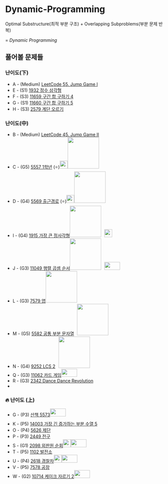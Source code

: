# Dynamic-Programming

Optimal Substructure(최적 부분 구조) + Overlapping Subproblems(부분 문제 반복) 

= *Dynamic Programming*

## 풀어볼 문제들

### 난이도(下)
+ A - (Medium) [LeetCode 55. Jump Game I](https://leetcode.com/problems/jump-game/description/)
+ E - (S1) [1932 정수 삼각형](https://www.acmicpc.net/problem/1932)    
+ F - (S3) [11659 구간 합 구하기 4](https://www.acmicpc.net/problem/11659)    
+ G - (S1) [11660 구간 합 구하기 5](https://www.acmicpc.net/problem/11660)    
+ H - (S3) [2579 계단 오르기](https://www.acmicpc.net/problem/2579)    

### 난이도(中)
+ B - (Medium) [LeetCode 45. Jump Game II](https://leetcode.com/problems/jump-game-ii/description/)
+ C - (G5) [5557 1학년](https://www.acmicpc.net/problem/5557) (:star:)[<img src = "https://github.com/sulogc.png" width="25" height="25">](./Code/5557/5557_L.py)[<img src = "https://github.com/Haaarimmm.png" width="100" height="100">](./Code/5557/5557_K.py)[<img src = "https://github.com/wocjs.png" width="10" height="25">](./Code/5557/5557_H.py)
+ D - (G4) [5569 출근경로](https://www.acmicpc.net/problem/5569) (:star:)[<img src = "https://github.com/sulogc.png" width="25" height="25">](./Code/5569/5569_L.py)[<img src = "https://github.com/Haaarimmm.png" width="100" height="100">](./Code/5569/5569_K.py)[<img src = "https://github.com/wocjs.png" width="10" height="25">](./Code/5569/5569_H.py)
+ I - (G4) [1915 가장 큰 정사각형](https://www.acmicpc.net/problem/1915)[<img src = "https://github.com/Haaarimmm.png" width="100" height="100">](./Code/1915/1915_K.py)[<img src = "https://github.com/wocjs.png" width="10" height="25">](./Code/1915/1915_H.py)[<img src = "https://github.com/suchshin.png" width="25" height="25">](./Code/1915/1915_S.py)
+ J - (G3) [11049 행렬 곱셈 순서](https://www.acmicpc.net/problem/11049)[<img src = "https://github.com/Haaarimmm.png" width="100" height="100">](./Code/11049/11049_K.py)[<img src = "https://github.com/wocjs.png" width="10" height="25">](./Code/11049/11049_H.py)[<img src = "https://github.com/Frog-Slayer.png" width="50" height="25">](./Code/11049/11049_P.cpp)
+ L - (G3) [7579 앱](https://www.acmicpc.net/problem/7579)[<img src = "https://github.com/Haaarimmm.png" width="100" height="100">](./Code/7579/7579_K.py)
+ M - (G5) [5582 공통 부분 문자열](https://www.acmicpc.net/problem/5582)[<img src = "https://github.com/wocjs.png" width="10" height="25">](./Code/5582/5582_H.py)[<img src = "https://github.com/Haaarimmm.png" width="100" height="100">](./Code/5582/5582_K.py)
+ N - (G4) [9252 LCS 2](https://www.acmicpc.net/problem/9252)[<img src = "https://github.com/wocjs.png" width="10" height="25">](./Code/9252/9252_H.py)[<img src = "https://github.com/Haaarimmm.png" width="100" height="100">](./Code/9252/9252_K.py)
+ Q - (G3) [11062 카드 게임](https://www.acmicpc.net/problem/11062)[<img src = "https://github.com/Frog-Slayer.png" width="50" height="25">](./Code/11062/11062_P.cpp)
+ R - (G3) [2342 Dance Dance Revolution](https://www.acmicpc.net/problem/2342)
+ 
### :fire: 난이도 (上)
+ G - (P3) [산책	5573](https://www.acmicpc.net/problem/5573)[<img src = "https://github.com/Frog-Slayer.png" width="50" height="25">](./Code/5573/5573_P.cpp)
+ K - (P5) [14003 가장 긴 증가하는 부분 수열 5](https://www.acmicpc.net/problem/14003)[<img src = "https://github.com/wocjs.png" width="10" height="25">](./Code/14003/14003_H.py)
+ O - (P4) [5626 제단](https://www.acmicpc.net/problem/5626)
+ P - (P3) [2449 전구](https://www.acmicpc.net/problem/2449)
+ S - (G1) [2098 외판원 순회](https://www.acmicpc.net/problem/2098)[<img src = "https://github.com/sulogc.png" width="25" height="25">](./Code/2098/b2098_L.java)[<img src = "https://github.com/Frog-Slayer.png" width="50" height="25">](./Code/2098/2098_P.cpp)
+ T - (P5) [1102 발전소](https://www.acmicpc.net/problem/1102)
+ U - (P4) [2618 경찰차](https://www.acmicpc.net/problem/2618)[<img src = "https://github.com/sulogc.png" width="25" height="25">](./Code/2618/b2618_L.java)[<img src = "https://github.com/Frog-Slayer.png" width="50" height="25">](./Code/2618/2618_P.cpp)
+ V - (P5) [7578 공장](https://www.acmicpc.net/problem/7578)
+ W - (G2) [10714 케이크 자르기 2](https://www.acmicpc.net/problem/10714)[<img src = "https://github.com/Frog-Slayer.png" width="50" height="25">](./Code/10714/10714_P.cpp)
  

